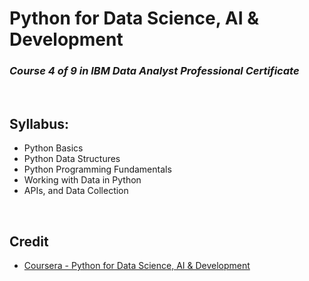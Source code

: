 # Python for Data Science, AI & Development
### <i>Course 4 of 9 in IBM Data Analyst Professional Certificate</i>

<br>

## Syllabus:
* Python Basics
* Python Data Structures
* Python Programming Fundamentals
* Working with Data in Python
* APIs, and Data Collection

<br>

## Credit
* [Coursera - Python for Data Science, AI & Development](https://www.coursera.org/learn/python-for-applied-data-science-ai?specialization=ibm-data-analyst#syllabus)
